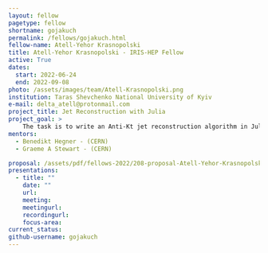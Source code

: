 ```yaml
---
layout: fellow
pagetype: fellow
shortname: gojakuch
permalink: /fellows/gojakuch.html
fellow-name: Atell-Yehor Krasnopolski
title: Atell-Yehor Krasnopolski - IRIS-HEP Fellow
active: True
dates:
  start: 2022-06-24
  end: 2022-09-08
photo: /assets/images/team/Atell-Krasnopolski.png
institution: Taras Shevchenko National University of Kyiv
e-mail: delta_atell@protonmail.com
project_title: Jet Reconstruction with Julia
project_goal: >
    The task is to write an Anti-Kt jet reconstruction algorithm in Julia. This will read simulated calorimeter data files and implement the jet finding algorithm on this data. Data will be output as clustered jets. To ensure correctness, comparison with FastJet will be done, both numerically and using visualisation. The speeds of the two codes will then be benchmarked on different platforms, for both serial and multi-threaded running; the convenience for the developer and code maintainability will be assessed.
mentors:
  - Benedikt Hegner - (CERN)
  - Graeme A Stewart - (CERN)

proposal: /assets/pdf/fellows-2022/208-proposal-Atell-Yehor-Krasnopolski.pdf
presentations:
  - title: ""
    date: ""
    url:
    meeting:
    meetingurl:
    recordingurl:
    focus-area:
current_status:
github-username: gojakuch
---
```

